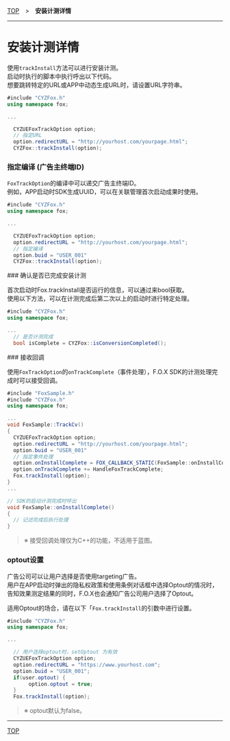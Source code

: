 [TOP](../../README.md)　>　**安装计测详情**

---

# 安装计测详情

使用`trackInstall`方法可以进行安装计测。<br>
启动时执行的脚本中执行呼出以下代码。<br>
想要跳转特定的URL或APP中动态生成URL时，请设置URL字符串。

```cs
#include "CYZFox.h"
using namespace fox;

...

  CYZUEFoxTrackOption option;
  // 指定URL
  option.redirectURL = "http://yourhost.com/yourpage.html";
  CYZFox::trackInstall(option);
```

### 指定编译 (广告主终端ID)

`FoxTrackOption`的编译中可以递交广告主终端ID。<br>例如，APP启动时SDK生成UUID，可以在关联管理首次启动成果时使用。

```cs
#include "CYZFox.h"
using namespace fox;

...

  CYZUEFoxTrackOption option;
  option.redirectURL = "http://yourhost.com/yourpage.html";
  // 指定编译
  option.buid = "USER_001"
  CYZFox::trackInstall(option);
```

<div id="check_track"></div>
### 确认是否已完成安装计测

首次启动时Fox.trackInstall是否运行的信息，可以通过来bool获取。<br>
使用以下方法，可以在计测完成后第二次以上的启动时进行特定处理。

```cs
#include "CYZFox.h"
using namespace fox;

...
  // 是否计测完成
  bool isComplete = CYZFox::isConversionCompleted();
```


<div id="receive_callback"></div>
### 接收回调

使用`FoxTrackOption`的`onTrackComplete`（事件处理），F.O.X SDK的计测处理完成时可以接受回调。

```cs
#include "FoxSample.h"
#include "CYZFox.h"
using namespace fox;

...
void FoxSample::TrackCv()
{
  CYZUEFoxTrackOption option;
  option.redirectURL = "http://yourhost.com/yourpage.html";
  option.buid = "USER_001"
  // 指定事件处理
  option.onInstallComplete = FOX_CALLBACK_STATIC(FoxSample::onInstallComplete, this);
  option.onTrackComplete += HandleFoxTrackComplete;
  Fox.trackInstall(option);
}
...

// SDK的启动计测完成时呼出
void FoxSample::onInstallComplete()
{
  // 记述完成后执行处理
}
```

> ※ 接受回调处理仅为C++的功能，不适用于蓝图。

### optout设置

广告公司可以让用户选择是否使用targeting广告。<br>用户在APP启动时弹出的隐私权政策和使用条例对话框中选择Optout的情况时，告知效果测定结果的同时，F.O.X也会通知广告公司用户选择了Optout。

适用Optout的场合，请在以下「`Fox.trackInstall`的引数中进行设置。

```cs
#include "CYZFox.h"
using namespace fox;

...

  // 用户选择optout时，setOptout 为有效
  CYZUEFoxTrackOption option;
  option.redirectURL = "https://www.yourhost.com";
  option.buid = "USER_001";
  if(user.optout) {
	   option.optout = true;
  }
  Fox.trackInstall(option);
```

> ※ optout默认为false。

---
[TOP](../../README.md)
